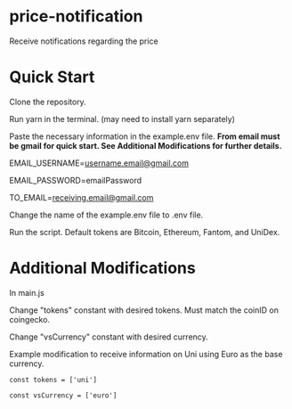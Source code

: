 # price-notification
Receive notifications regarding the price

# Quick Start
Clone the repository.

Run yarn in the terminal. (may need to install yarn separately)

Paste the necessary information in the example.env file. **From email must be gmail for quick start. See Additional Modifications for further details.**

EMAIL_USERNAME=username.email@gmail.com

EMAIL_PASSWORD=emailPassword

TO_EMAIL=receiving.email@gmail.com

Change the name of the example.env file to .env file.

Run the script. Default tokens are Bitcoin, Ethereum, Fantom, and UniDex.

# Additional Modifications
In main.js
  
  Change "tokens" constant with desired tokens. Must match the coinID on coingecko.
  
  Change "vsCurrency" constant with desired currency.
  
Example modification to receive information on Uni using Euro as the base currency.
    
    const tokens = ['uni']
    
    const vsCurrency = ['euro']
